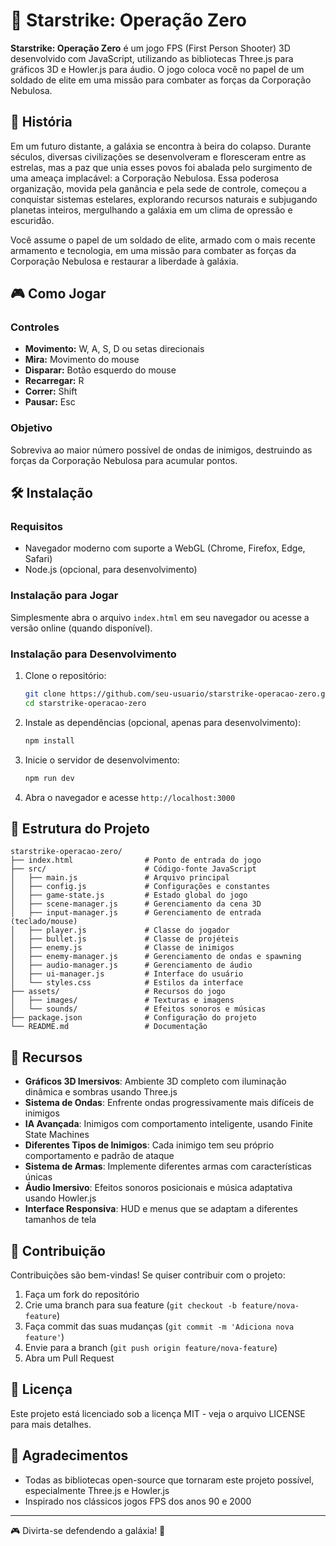 # 🚀 Starstrike: Operação Zero

**Starstrike: Operação Zero** é um jogo FPS (First Person Shooter) 3D desenvolvido com JavaScript, utilizando as bibliotecas Three.js para gráficos 3D e Howler.js para áudio. O jogo coloca você no papel de um soldado de elite em uma missão para combater as forças da Corporação Nebulosa.

## 📖 História

Em um futuro distante, a galáxia se encontra à beira do colapso. Durante séculos, diversas civilizações se desenvolveram e floresceram entre as estrelas, mas a paz que unia esses povos foi abalada pelo surgimento de uma ameaça implacável: a Corporação Nebulosa. Essa poderosa organização, movida pela ganância e pela sede de controle, começou a conquistar sistemas estelares, explorando recursos naturais e subjugando planetas inteiros, mergulhando a galáxia em um clima de opressão e escuridão.

Você assume o papel de um soldado de elite, armado com o mais recente armamento e tecnologia, em uma missão para combater as forças da Corporação Nebulosa e restaurar a liberdade à galáxia.

## 🎮 Como Jogar

### Controles
- **Movimento:** W, A, S, D ou setas direcionais
- **Mira:** Movimento do mouse
- **Disparar:** Botão esquerdo do mouse
- **Recarregar:** R
- **Correr:** Shift
- **Pausar:** Esc

### Objetivo
Sobreviva ao maior número possível de ondas de inimigos, destruindo as forças da Corporação Nebulosa para acumular pontos.

## 🛠️ Instalação

### Requisitos
- Navegador moderno com suporte a WebGL (Chrome, Firefox, Edge, Safari)
- Node.js (opcional, para desenvolvimento)

### Instalação para Jogar

Simplesmente abra o arquivo `index.html` em seu navegador ou acesse a versão online (quando disponível).

### Instalação para Desenvolvimento

1. Clone o repositório:
   ```bash
   git clone https://github.com/seu-usuario/starstrike-operacao-zero.git
   cd starstrike-operacao-zero
   ```

2. Instale as dependências (opcional, apenas para desenvolvimento):
   ```bash
   npm install
   ```

3. Inicie o servidor de desenvolvimento:
   ```bash
   npm run dev
   ```

4. Abra o navegador e acesse `http://localhost:3000`

## 🧩 Estrutura do Projeto

```
starstrike-operacao-zero/
├── index.html                # Ponto de entrada do jogo
├── src/                      # Código-fonte JavaScript
│   ├── main.js               # Arquivo principal
│   ├── config.js             # Configurações e constantes
│   ├── game-state.js         # Estado global do jogo
│   ├── scene-manager.js      # Gerenciamento da cena 3D
│   ├── input-manager.js      # Gerenciamento de entrada (teclado/mouse)
│   ├── player.js             # Classe do jogador
│   ├── bullet.js             # Classe de projéteis
│   ├── enemy.js              # Classe de inimigos
│   ├── enemy-manager.js      # Gerenciamento de ondas e spawning
│   ├── audio-manager.js      # Gerenciamento de áudio
│   ├── ui-manager.js         # Interface do usuário
│   └── styles.css            # Estilos da interface
├── assets/                   # Recursos do jogo
│   ├── images/               # Texturas e imagens
│   └── sounds/               # Efeitos sonoros e músicas
├── package.json              # Configuração do projeto
└── README.md                 # Documentação
```

## 🌟 Recursos

- **Gráficos 3D Imersivos**: Ambiente 3D completo com iluminação dinâmica e sombras usando Three.js
- **Sistema de Ondas**: Enfrente ondas progressivamente mais difíceis de inimigos
- **IA Avançada**: Inimigos com comportamento inteligente, usando Finite State Machines
- **Diferentes Tipos de Inimigos**: Cada inimigo tem seu próprio comportamento e padrão de ataque
- **Sistema de Armas**: Implemente diferentes armas com características únicas
- **Áudio Imersivo**: Efeitos sonoros posicionais e música adaptativa usando Howler.js
- **Interface Responsiva**: HUD e menus que se adaptam a diferentes tamanhos de tela

## 👥 Contribuição

Contribuições são bem-vindas! Se quiser contribuir com o projeto:

1. Faça um fork do repositório
2. Crie uma branch para sua feature (`git checkout -b feature/nova-feature`)
3. Faça commit das suas mudanças (`git commit -m 'Adiciona nova feature'`)
4. Envie para a branch (`git push origin feature/nova-feature`)
5. Abra um Pull Request

## 📝 Licença

Este projeto está licenciado sob a licença MIT - veja o arquivo LICENSE para mais detalhes.

## 🙏 Agradecimentos

- Todas as bibliotecas open-source que tornaram este projeto possível, especialmente Three.js e Howler.js
- Inspirado nos clássicos jogos FPS dos anos 90 e 2000

---

🎮 Divirta-se defendendo a galáxia! 🚀 